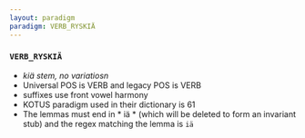 ```yaml
---
layout: paradigm
paradigm: VERB_RYSKIÄ
---
```

### ` VERB_RYSKIÄ `

* _kiä stem, no variatiosn_
* Universal POS is VERB and legacy POS is VERB
* suffixes use front vowel harmony
* KOTUS paradigm used in their dictionary is 61
* The lemmas must end in * iä * (which will be deleted to form an invariant stub) and the regex matching the lemma is ` iä `
